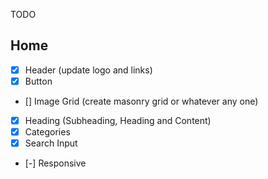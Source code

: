 TODO

## Home

- [x] Header (update logo and links)
- [x] Button
- [] Image Grid (create masonry grid or whatever any one)
- [x] Heading (Subheading, Heading and Content)
- [x] Categories
- [x] Search Input
- [-] Responsive